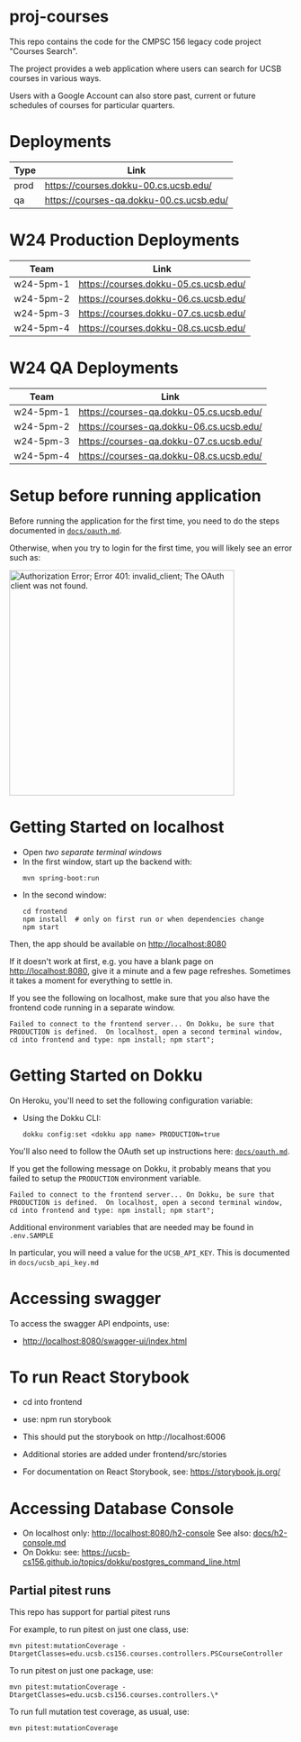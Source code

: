 # proj-courses

This repo contains the code for the CMPSC 156 legacy code project "Courses Search". 

The project provides a web application where users can search for UCSB courses in various ways.

Users with a Google Account can also store past, current or future schedules of courses for particular quarters. 

# Deployments

| Type | Link       | 
|------|------------|
| prod | <https://courses.dokku-00.cs.ucsb.edu/> | 
| qa | <https://courses-qa.dokku-00.cs.ucsb.edu/>  | 


# W24 Production Deployments


| Team | Link       | 
|------|------------|
| w24-5pm-1 | <https://courses.dokku-05.cs.ucsb.edu/> | 
| w24-5pm-2 | <https://courses.dokku-06.cs.ucsb.edu/>  | 
| w24-5pm-3 | <https://courses.dokku-07.cs.ucsb.edu/>  | 
| w24-5pm-4 | <https://courses.dokku-08.cs.ucsb.edu/>  | 

# W24 QA Deployments


| Team | Link       | 
|------|------------|
| w24-5pm-1 | <https://courses-qa.dokku-05.cs.ucsb.edu/> | 
| w24-5pm-2 | <https://courses-qa.dokku-06.cs.ucsb.edu/>  | 
| w24-5pm-3 | <https://courses-qa.dokku-07.cs.ucsb.edu/>  | 
| w24-5pm-4 | <https://courses-qa.dokku-08.cs.ucsb.edu/>  | 


# Setup before running application

Before running the application for the first time,
you need to do the steps documented in [`docs/oauth.md`](docs/oauth.md).

Otherwise, when you try to login for the first time, you 
will likely see an error such as:

<img src="https://user-images.githubusercontent.com/1119017/149858436-c9baa238-a4f7-4c52-b995-0ed8bee97487.png" alt="Authorization Error; Error 401: invalid_client; The OAuth client was not found." width="400"/>


# Getting Started on localhost

* Open *two separate terminal windows*  
* In the first window, start up the backend with:
  ``` 
  mvn spring-boot:run
  ```
* In the second window:
  ```
  cd frontend
  npm install  # only on first run or when dependencies change
  npm start
  ```

Then, the app should be available on <http://localhost:8080>

If it doesn't work at first, e.g. you have a blank page on  <http://localhost:8080>, give it a minute and a few page refreshes.  Sometimes it takes a moment for everything to settle in.

If you see the following on localhost, make sure that you also have the frontend code running in a separate window.

```
Failed to connect to the frontend server... On Dokku, be sure that PRODUCTION is defined.  On localhost, open a second terminal window, cd into frontend and type: npm install; npm start";
```

# Getting Started on Dokku

On Heroku, you'll need to set the following configuration variable:

* Using the Dokku CLI:
  ```
  dokku config:set <dokku app name> PRODUCTION=true
  ```

You'll also need to follow the OAuth set up instructions here: [`docs/oauth.md`](docs/oauth.md).

If you get the following message on Dokku, it probably means that you failed to setup the `PRODUCTION` environment variable.

```
Failed to connect to the frontend server... On Dokku, be sure that PRODUCTION is defined.  On localhost, open a second terminal window, cd into frontend and type: npm install; npm start";
```

Additional environment variables that are needed may be found in `.env.SAMPLE` 

In particular, you will need a value for the `UCSB_API_KEY`.  This is documented in `docs/ucsb_api_key.md`

# Accessing swagger

To access the swagger API endpoints, use:

* <http://localhost:8080/swagger-ui/index.html>


# To run React Storybook

* cd into frontend
* use: npm run storybook
* This should put the storybook on http://localhost:6006
* Additional stories are added under frontend/src/stories

* For documentation on React Storybook, see: https://storybook.js.org/

# Accessing Database Console

* On localhost only: <http://localhost:8080/h2-console>  See also: [docs/h2-console.md](docs/h2-console.md)
* On Dokku: see: <https://ucsb-cs156.github.io/topics/dokku/postgres_command_line.html>

## Partial pitest runs

This repo has support for partial pitest runs

For example, to run pitest on just one class, use:

```
mvn pitest:mutationCoverage -DtargetClasses=edu.ucsb.cs156.courses.controllers.PSCourseController
```

To run pitest on just one package, use:

```
mvn pitest:mutationCoverage -DtargetClasses=edu.ucsb.cs156.courses.controllers.\*
```

To run full mutation test coverage, as usual, use:

```
mvn pitest:mutationCoverage
```